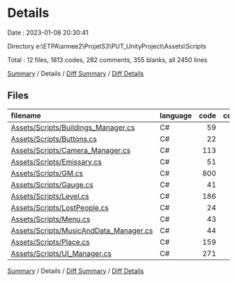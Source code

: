 # Details

Date : 2023-01-08 20:30:41

Directory e:\\ETPA\\annee2\\ProjetS3\\PUT_UnityProject\\Assets\\Scripts

Total : 12 files,  1813 codes, 282 comments, 355 blanks, all 2450 lines

[Summary](results.md) / Details / [Diff Summary](diff.md) / [Diff Details](diff-details.md)

## Files
| filename | language | code | comment | blank | total |
| :--- | :--- | ---: | ---: | ---: | ---: |
| [Assets/Scripts/Buildings_Manager.cs](/Assets/Scripts/Buildings_Manager.cs) | C# | 59 | 12 | 17 | 88 |
| [Assets/Scripts/Buttons.cs](/Assets/Scripts/Buttons.cs) | C# | 22 | 0 | 4 | 26 |
| [Assets/Scripts/Camera_Manager.cs](/Assets/Scripts/Camera_Manager.cs) | C# | 113 | 11 | 29 | 153 |
| [Assets/Scripts/Emissary.cs](/Assets/Scripts/Emissary.cs) | C# | 51 | 6 | 19 | 76 |
| [Assets/Scripts/GM.cs](/Assets/Scripts/GM.cs) | C# | 800 | 109 | 118 | 1,027 |
| [Assets/Scripts/Gauge.cs](/Assets/Scripts/Gauge.cs) | C# | 41 | 1 | 10 | 52 |
| [Assets/Scripts/Level.cs](/Assets/Scripts/Level.cs) | C# | 186 | 21 | 15 | 222 |
| [Assets/Scripts/LostPeople.cs](/Assets/Scripts/LostPeople.cs) | C# | 24 | 2 | 4 | 30 |
| [Assets/Scripts/Menu.cs](/Assets/Scripts/Menu.cs) | C# | 43 | 7 | 7 | 57 |
| [Assets/Scripts/MusicAndData_Manager.cs](/Assets/Scripts/MusicAndData_Manager.cs) | C# | 44 | 9 | 17 | 70 |
| [Assets/Scripts/Place.cs](/Assets/Scripts/Place.cs) | C# | 159 | 35 | 52 | 246 |
| [Assets/Scripts/UI_Manager.cs](/Assets/Scripts/UI_Manager.cs) | C# | 271 | 69 | 63 | 403 |

[Summary](results.md) / Details / [Diff Summary](diff.md) / [Diff Details](diff-details.md)